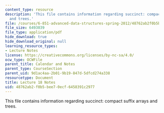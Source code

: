 ```yaml
---
content_type: resource
description: 'This file contains information regarding succinct: compact suffix arrays
  and trees.'
file: /courses/6-851-advanced-data-structures-spring-2012/48762ab2f0b5bee70ecf6458391c2977_MIT6_851S12_Lec18.pdf
file_size: 6493039
file_type: application/pdf
hide_download: true
hide_download_original: null
learning_resource_types:
- Lecture Notes
license: https://creativecommons.org/licenses/by-nc-sa/4.0/
ocw_type: OCWFile
parent_title: Calendar and Notes
parent_type: CourseSection
parent_uid: 9d1ac4aa-2b01-9b19-847d-5dfcd274a338
resourcetype: Document
title: Lecture 18 Notes
uid: 48762ab2-f0b5-bee7-0ecf-6458391c2977
---
```

This file contains information regarding succinct: compact suffix arrays and trees.